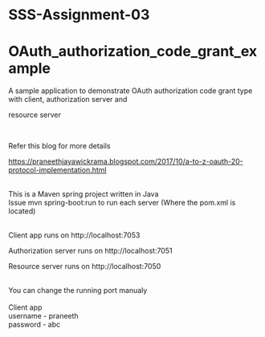 # SSS-Assignment-03


# OAuth_authorization_code_grant_example<br/>



A sample application to demonstrate OAuth authorization code grant type with client, authorization server and 


resource server<br/>


<br/>

Refer this blog for more details  <br/>

https://praneethjayawickrama.blogspot.com/2017/10/a-to-z-oauth-20-protocol-implementation.html<br/>
<br/>

This is a Maven spring project written in Java<br/>
Issue mvn spring-boot:run to run each server (Where the pom.xml is located)<br/>
<br/>


Client app runs on http://localhost:7053<br/>


Authorization server runs on http://localhost:7051<br/>


Resource server runs on http://localhost:7050<br/>



<br/>
You can change the running port manualy <br/>
<br/>
Client app <br/>
username - praneeth <br/>
password - abc <br/>
<br/>

